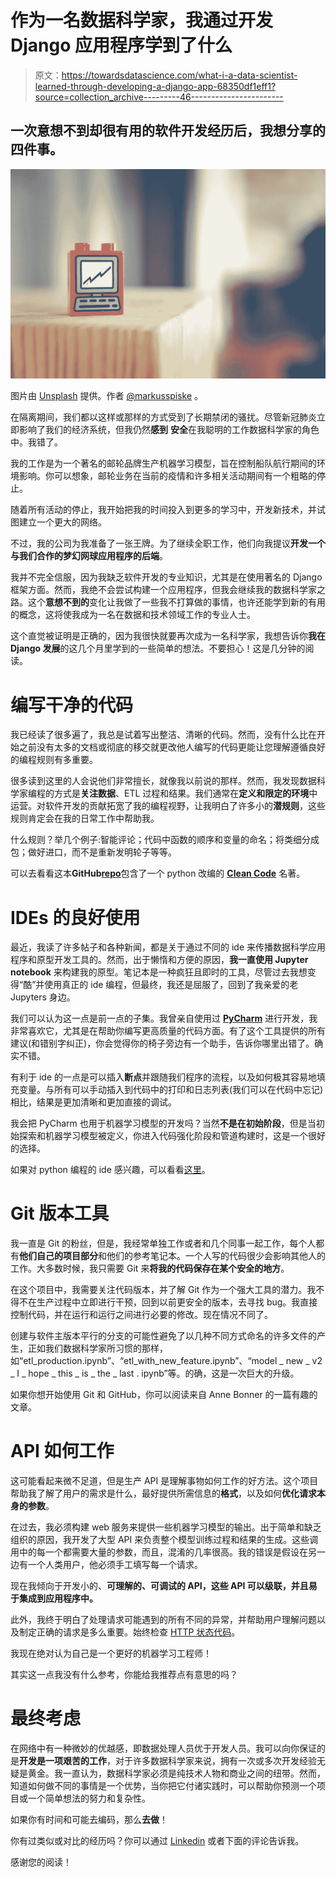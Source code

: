 # 作为一名数据科学家，我通过开发 Django 应用程序学到了什么

> 原文：<https://towardsdatascience.com/what-i-a-data-scientist-learned-through-developing-a-django-app-68350df1eff1?source=collection_archive---------46----------------------->

## 一次意想不到却很有用的软件开发经历后，我想分享的四件事。

![](img/d64fa81ff57e114f0edbbafa3ed4de9a.png)

图片由 [Unsplash](https://unsplash.com/photos/8CWoXxaqGrs) 提供。作者 [@markusspiske](http://twitter.com/markusspiske) 。

在隔离期间，我们都以这样或那样的方式受到了长期禁闭的骚扰。尽管新冠肺炎立即影响了我们的经济系统，但我仍然**感到** **安全**在我聪明的工作数据科学家的角色中。我错了。

我的工作是为一个著名的邮轮品牌生产机器学习模型，旨在控制船队航行期间的环境影响。你可以想象，邮轮业务在当前的疫情和许多相关活动期间有一个粗略的停止。

随着所有活动的停止，我开始把我的时间投入到更多的学习中，开发新技术，并试图建立一个更大的网络。

不过，我的公司为我准备了一张王牌。为了继续全职工作，他们向我提议**开发一个与我们合作的梦幻网球应用程序的后端**。

我并不完全信服，因为我缺乏软件开发的专业知识，尤其是在使用著名的 Django 框架方面。然而，我绝不会尝试构建一个应用程序，但我会继续我的数据科学家之路。这个**意想不到的**变化让我做了一些我不打算做的事情，也许还能学到新的有用的概念，这将使我成为一名在数据和技术领域工作的专业人士。

这个直觉被证明是正确的，因为我很快就要再次成为一名科学家，我想告诉你**我在 Django 发展**的这几个月里学到的一些简单的想法。不要担心！这是几分钟的阅读。

# 编写干净的代码

我已经读了很多遍了，我总是试着写出整洁、清晰的代码。然而，没有什么比在开始之前没有太多的文档或彻底的移交就更改他人编写的代码更能让您理解遵循良好的编程规则有多重要。

很多读到这里的人会说他们非常擅长，就像我以前说的那样。然而，我发现数据科学家编程的方式是**关注数据**、ETL 过程和结果。我们通常在**定义和限定的环境**中运营。对软件开发的贡献拓宽了我的编程视野，让我明白了许多小的**潜规则**，这些规则肯定会在我的日常工作中帮助我。

什么规则？举几个例子:智能评论；代码中函数的顺序和变量的命名；将类细分成包；做好进口，而不是重新发明轮子等等。

可以去看看这本**GitHub**[**repo**](https://github.com/zedr/clean-code-python)包含了一个 python 改编的 [**Clean Code**](https://www.amazon.com/Clean-Code-Handbook-Software-Craftsmanship/dp/0132350882) 名著。

# IDEs 的良好使用

最近，我读了许多帖子和各种新闻，都是关于通过不同的 ide 来传播数据科学应用程序和原型开发工具的。然而，出于懒惰和方便的原因，**我一直使用 Jupyter notebook** 来构建我的原型。笔记本是一种疯狂且即时的工具，尽管过去我想变得“酷”并使用真正的 ide 编程，但最终，我还是屈服了，回到了我亲爱的老 Jupyters 身边。

我们可以认为这一点是前一点的子集。我曾亲自使用过 [**PyCharm**](https://www.jetbrains.com/pycharm/) 进行开发，我非常喜欢它，尤其是在帮助你编写更高质量的代码方面。有了这个工具提供的所有建议(和错别字纠正)，你会觉得你的椅子旁边有一个助手，告诉你哪里出错了。确实不错。

有利于 ide 的一点是可以插入**断点**并跟随我们程序的流程，以及如何极其容易地填充变量。与所有可以手动插入到代码中的打印和日志列表(我们可以在代码中忘记)相比，结果是更加清晰和更加直接的调试。

我会把 PyCharm 也用于机器学习模型的开发吗？当然**不是在初始阶段**，但是当初始探索和机器学习模型被定义，你进入代码强化阶段和管道构建时，这是一个很好的选择。

如果对 python 编程的 ide 感兴趣，可以看看[这里](https://wiki.python.org/moin/IntegratedDevelopmentEnvironments)。

# Git 版本工具

我一直是 Git 的粉丝，但是，我经常单独工作或者和几个同事一起工作，每个人都有**他们自己的项目部分**和他们的参考笔记本。一个人写的代码很少会影响其他人的工作。大多数时候，我只需要 Git 来**将我的代码保存在某个安全的地方**。

在这个项目中，我需要关注代码版本，并了解 Git 作为一个强大工具的潜力。我不得不在生产过程中立即进行干预，回到以前更安全的版本，去寻找 bug。我直接控制代码，并在运行和运行之间进行必要的修改。现在情况不同了。

创建与软件主版本平行的分支的可能性避免了以几种不同方式命名的许多文件的产生，正如我们数据科学家所习惯的那样，如“etl_production.ipynb”、“etl_with_new_feature.ipynb”、“model _ new _ v2 _ I _ hope _ this _ is _ the _ last . ipynb”等。的确，这是一次巨大的升级。

如果你想开始使用 Git 和 GitHub，你可以阅读来自 Anne Bonner 的一篇有趣的文章。

# **API 如何工作**

这可能看起来微不足道，但是生产 API 是理解事物如何工作的好方法。这个项目帮助我了解了用户的需求是什么，最好提供所需信息的**格式**，以及如何**优化请求本身的参数**。

在过去，我必须构建 web 服务来提供一些机器学习模型的输出。出于简单和缺乏组织的原因，我开发了大型 API 来负责整个模型训练过程和结果的生成。这些调用中的每一个都需要大量的参数，而且，混淆的几率很高。我的错误是假设在另一边有一个人类用户，他必须手工填写每一个请求。

现在我倾向于开发小的、**可理解的、**可调试的 API，这些 API 可以级联，并且**易于集成到应用程序中。**

此外，我终于明白了处理请求可能遇到的所有不同的异常，并帮助用户理解问题以及制定正确的请求是多么重要。始终检查 [HTTP 状态代码](https://en.wikipedia.org/wiki/List_of_HTTP_status_codes)。

我现在绝对认为自己是一个更好的机器学习工程师！

其实这一点我没有什么参考，你能给我推荐点有意思的吗？

# 最终考虑

在网络中有一种微妙的优越感，即数据处理人员优于开发人员。我可以向你保证的是**开发是一项艰苦的工作**，对于许多数据科学家来说，拥有一次或多次开发经验无疑是黄金。我一直认为，数据科学家必须是纯技术人物和商业之间的纽带。然而，知道如何做不同的事情是一个优势，当你把它付诸实践时，可以帮助你预测一个项目或一个简单想法的努力和复杂性。

如果你有时间和可能去编码，那么**去做**！

你有过类似或对比的经历吗？你可以通过 [Linkedin](https://www.linkedin.com/in/teo-argentieri/) 或者下面的评论告诉我。

感谢您的阅读！